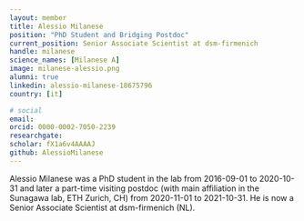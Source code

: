 ```yaml
---
layout: member
title: Alessio Milanese
position: "PhD Student and Bridging Postdoc"
current_position: Senior Associate Scientist at dsm-firmenich
handle: milanese
science_names: [Milanese A]
image: milanese-alessio.png
alumni: true
linkedin: alessio-milanese-18675796
country: [it]

# social
email:
orcid: 0000-0002-7050-2239
researchgate:
scholar: fX1a6v4AAAAJ
github: AlessioMilanese
---
```


Alessio Milanese was a PhD student in the lab from 2016-09-01 to 2020-10-31 and later a part-time visiting postdoc (with main affiliation in the Sunagawa lab, ETH Zurich, CH) from 2020-11-01 to 2021-10-31. He is now a Senior Associate Scientist at dsm-firmenich (NL).
